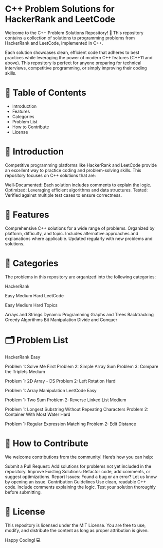 # C++ Problem Solutions for HackerRank and LeetCode

Welcome to the C++ Problem Solutions Repository! 🚀 This repository contains a collection of solutions to programming problems from HackerRank and LeetCode, implemented in C++.

Each solution showcases clean, efficient code that adheres to best practices while leveraging the power of modern C++ features (C++11 and above). This repository is perfect for anyone preparing for technical interviews, competitive programming, or simply improving their coding skills.

# 📝 Table of Contents
* Introduction
* Features
* Categories
* Problem List
* How to Contribute
* License

# 📖 Introduction
Competitive programming platforms like HackerRank and LeetCode provide an excellent way to practice coding and problem-solving skills. This repository focuses on C++ solutions that are:

Well-Documented: Each solution includes comments to explain the logic.
Optimized: Leveraging efficient algorithms and data structures.
Tested: Verified against multiple test cases to ensure correctness.

# 🌟 Features
Comprehensive C++ solutions for a wide range of problems.
Organized by platform, difficulty, and topic.
Includes alternative approaches and explanations where applicable.
Updated regularly with new problems and solutions.

# 📂 Categories
The problems in this repository are organized into the following categories:

HackerRank

Easy
Medium
Hard
LeetCode

Easy
Medium
Hard
Topics

Arrays and Strings
Dynamic Programming
Graphs and Trees
Backtracking
Greedy Algorithms
Bit Manipulation
Divide and Conquer

# 🗂 Problem List
HackerRank
Easy

Problem 1: Solve Me First
Problem 2: Simple Array Sum
Problem 3: Compare the Triplets
Medium

Problem 1: 2D Array - DS
Problem 2: Left Rotation
Hard

Problem 1: Array Manipulation
LeetCode
Easy

Problem 1: Two Sum
Problem 2: Reverse Linked List
Medium

Problem 1: Longest Substring Without Repeating Characters
Problem 2: Container With Most Water
Hard

Problem 1: Regular Expression Matching
Problem 2: Edit Distance
# 🤝 How to Contribute
We welcome contributions from the community! Here’s how you can help:

Submit a Pull Request: Add solutions for problems not yet included in the repository.
Improve Existing Solutions: Refactor code, add comments, or suggest optimizations.
Report Issues: Found a bug or an error? Let us know by opening an issue.
Contribution Guidelines
Use clean, readable C++ code.
Include comments explaining the logic.
Test your solution thoroughly before submitting.
# 📜 License
This repository is licensed under the MIT License. You are free to use, modify, and distribute the content as long as proper attribution is given.

Happy Coding! 💻
